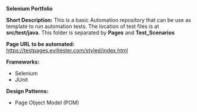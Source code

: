 **Selenium Portfolio**

**Short Description:**
This is a basic Automation repository that can be use as template to run automation tests.
The location of test files is at **src/test/java**. This folder is separated by **Pages** and **Test_Scenarios**

**Page URL to be automated:**
https://testpages.eviltester.com/styled/index.html

**Frameworks:**
- Selenium
- JUnit

**Design Patterns:**
- Page Object Model (POM)

